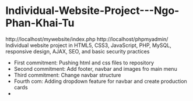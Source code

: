 # Individual-Website-Project---Ngo-Phan-Khai-Tu
http://localhost/mywebsite/index.php
http://localhost/phpmyadmin/
Individual website project in HTML5, CSS3, JavaScript, PHP, MySQL, responsive design, AJAX, SEO, and basic security practices
+ First commitment: Pushing html and css files to repository
+ Second commitment: Add footer, navbar and images fro main menu
+ Third commitment: Change navbar structure
+ Fourth com: Adding dropdown feature for navbar and create production cards
+ 

